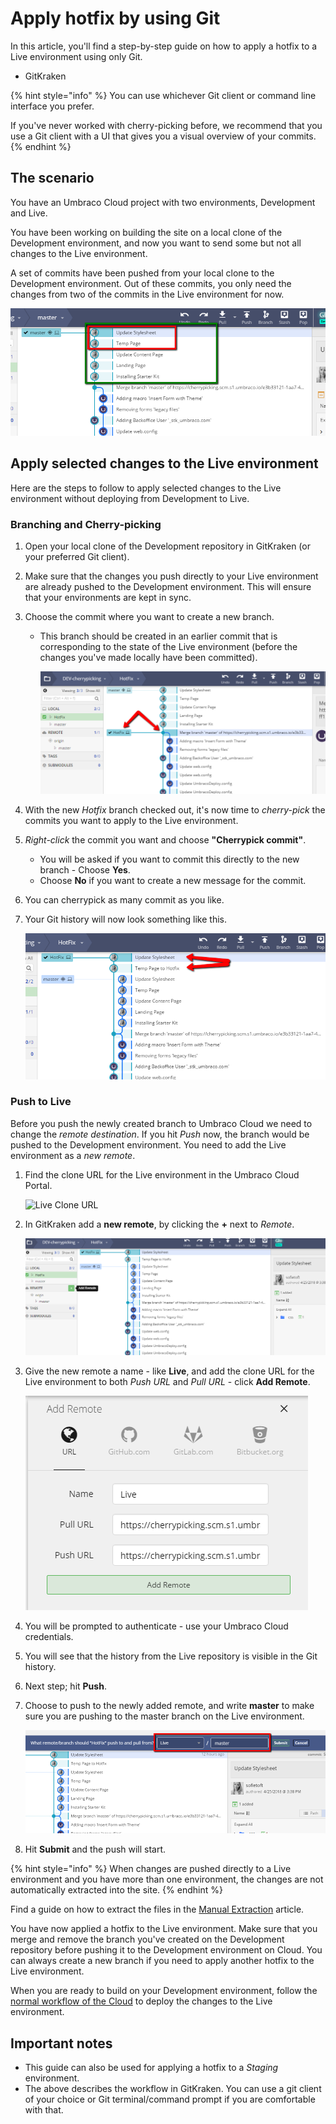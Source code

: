 # Apply hotfix by using Git

In this article, you'll find a step-by-step guide on how to apply a hotfix to a Live environment using only Git.

* GitKraken

{% hint style="info" %}
You can use whichever Git client or command line interface you prefer.

If you've never worked with cherry-picking before, we recommend that you use a Git client with a UI that gives you a visual overview of your commits.
{% endhint %}

## The scenario

You have an Umbraco Cloud project with two environments, Development and Live.

You have been working on building the site on a local clone of the Development environment, and now you want to send some but not all changes to the Live environment.

A set of commits have been pushed from your local clone to the Development environment. Out of these commits, you only need the changes from two of the commits in the Live environment for now.

![Commits](../../.gitbook/assets/commits-for-cherry.png)

## Apply selected changes to the Live environment

Here are the steps to follow to apply selected changes to the Live environment without deploying from Development to Live.

### Branching and Cherry-picking

1. Open your local clone of the Development repository in GitKraken (or your preferred Git client).
2. Make sure that the changes you push directly to your Live environment are already pushed to the Development environment. This will ensure that your environments are kept in sync.
3. Choose the commit where you want to create a new branch.
   *   This branch should be created in an earlier commit that is corresponding to the state of the Live environment (before the changes you've made locally have been committed).

       ![Creating new branch](../../.gitbook/assets/create-branch.png)
4. With the new _Hotfix_ branch checked out, it's now time to _cherry-pick_ the commits you want to apply to the Live environment.
5. _Right-click_ the commit you want and choose **"Cherrypick commit"**.
   * You will be asked if you want to commit this directly to the new branch - Choose **Yes**.
   * Choose **No** if you want to create a new message for the commit.
6. You can cherrypick as many commit as you like.
7.  Your Git history will now look something like this.

    ![Cherrypicking](../../.gitbook/assets/cherry-picked-commits.png)

### Push to Live

Before you push the newly created branch to Umbraco Cloud we need to change the _remote destination_. If you hit _Push_ now, the branch would be pushed to the Development environment. You need to add the Live environment as a _new remote_.

1.  Find the clone URL for the Live environment in the Umbraco Cloud Portal.

    ![Live Clone URL](../../.gitbook/assets/live-clone-URL\_v10.png)
2.  In GitKraken add a **new remote**, by clicking the **+** next to _Remote_.

    ![Add new remote](../../.gitbook/assets/add-remote.png)
3.  Give the new remote a name - like **Live**, and add the clone URL for the Live environment to both _Push URL_ and _Pull URL_ - click **Add Remote**.

    ![Add Live as remote](../../.gitbook/assets/live-remote.png)
4. You will be prompted to authenticate - use your Umbraco Cloud credentials.
5. You will see that the history from the Live repository is visible in the Git history.
6. Next step; hit **Push**.
7.  Choose to push to the newly added remote, and write **master** to make sure you are pushing to the master branch on the Live environment.

    ![Choose remote](../../.gitbook/assets/choose-remote.png)
8. Hit **Submit** and the push will start.

{% hint style="info" %}
When changes are pushed directly to a Live environment and you have more than one environment, the changes are not automatically extracted into the site.
{% endhint %}

Find a guide on how to extract the files in the [Manual Extraction](../../set-up/power-tools/manual-extractions.md) article.

You have now applied a hotfix to the Live environment. Make sure that you merge and remove the branch you've created on the Development repository before pushing it to the Development environment on Cloud. You can always create a new branch if you need to apply another hotfix to the Live environment.

When you are ready to build on your Development environment, follow the [normal workflow of the Cloud](../deployment.md) to deploy the changes to the Live environment.

## Important notes

* This guide can also be used for applying a hotfix to a _Staging_ environment.
* The above describes the workflow in GitKraken. You can use a git client of your choice or Git terminal/command prompt if you are comfortable with that.
